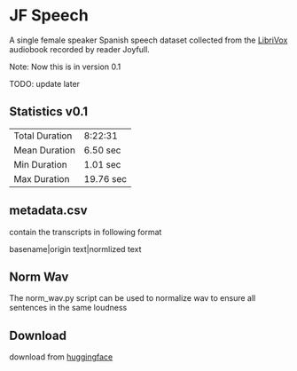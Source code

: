 # JF Speech
A single female speaker Spanish speech dataset collected from the [LibriVox](https://librivox.org/) audiobook recorded by reader Joyfull.

Note: Now this is in version 0.1

TODO: update later

## Statistics v0.1

|   |  |
|--|--|
|Total Duration|   8:22:31 |
|Mean Duration |   6.50 sec|
|Min Duration  |   1.01 sec|
|Max Duration  |  19.76 sec|

## metadata.csv

contain the transcripts in following format

basename|origin text|normlized text

## Norm Wav
The norm_wav.py script can be used to normalize wav to ensure all sentences in the same loudness

## Download
download from [huggingface](https://huggingface.co/datasets/ryuclc/JFSpeech)
